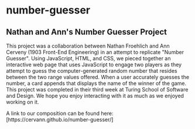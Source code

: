 # number-guesser
<h2>Nathan and Ann's Number Guesser Project</h2>

<p>This project was a collaboration between Nathan Froehlich and Ann Cerveny (1903 Front-End Engineering) in an attempt to replicate "Number Guesser". Using JavaScript, HTML, and CSS, we pieced together an interactive web page that uses JavaScript to engage two players as they attempt to guess the computer-generated random number that resides between the two range values offered. When a user accurately guesses the number, a card appends that displays the name of the winner of the game. This project was completed in their third week at Turing School of Software and Design. We hope you enjoy interacting with it as much as we enjoyed working on it.</p> 

<p>A link to our composition can be found here: [https://cervann.github.io/number-guesser/]</p>
